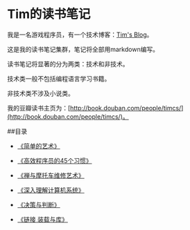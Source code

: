 # Tim的读书笔记
我是一名游戏程序员，有一个技术博客：[Tim's Blog](http://wuzhiwei.net)。

这是我的读书笔记集群，笔记将全部用markdown编写。

读书笔记将显著的分为两类：技术和非技术。

技术类一般不包括编程语言学习书籍。

非技术类不涉及小说类。

我的豆瓣读书主页为：[http://book.douban.com/people/timcs/](http://book.douban.com/people/timcs/)。

##目录
* [《简单的艺术》](https://github.com/iWoz/ReadingNotes/blob/master/%E7%AE%80%E5%8D%95%E7%9A%84%E8%89%BA%E6%9C%AF.md)

* [《高效程序员的45个习惯》](https://github.com/iWoz/ReadingNotes/blob/master/%E9%AB%98%E6%95%88%E7%A8%8B%E5%BA%8F%E5%91%98%E7%9A%8445%E4%B8%AA%E4%B9%A0%E6%83%AF.md)
* [《禅与摩托车维修艺术》](https://github.com/iWoz/ReadingNotes/blob/master/%E7%A6%85%E4%B8%8E%E6%91%A9%E6%89%98%E8%BD%A6%E7%BB%B4%E4%BF%AE%E8%89%BA%E6%9C%AF.md)
* [《深入理解计算机系统》](https://github.com/iWoz/ReadingNotes/blob/master/%E6%B7%B1%E5%85%A5%E7%90%86%E8%A7%A3%E8%AE%A1%E7%AE%97%E6%9C%BA%E7%B3%BB%E7%BB%9F.md)
* [《决策与判断》](https://github.com/iWoz/ReadingNotes/blob/master/%E5%86%B3%E7%AD%96%E4%B8%8E%E5%88%A4%E6%96%AD.md)
* [《链接 装载与库》](https://github.com/iWoz/ReadingNotes/blob/master/%E9%93%BE%E6%8E%A5%20%E8%A3%85%E8%BD%BD%E4%B8%8E%E5%BA%93.md)